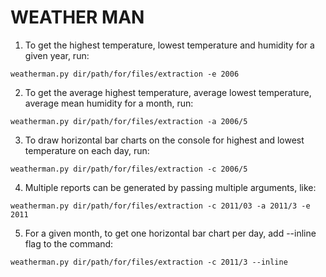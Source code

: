 # WEATHER MAN


1. To get the highest temperature, lowest temperature and humidity for a given year, run:

```weatherman.py dir/path/for/files/extraction -e 2006```

2. To get the average highest temperature​, average lowest temperature​,​ average mean humidity​ for a month, run:

```weatherman.py dir/path/for/files/extraction -a 2006/5```

3. To draw horizontal bar charts on the console for highest and lowest temperature on each day, run:

```weatherman.py dir/path/for/files/extraction -c 2006/5```

4. Multiple reports can be generated by passing multiple arguments, like:

```weatherman.py dir/path/for/files/extraction -c 2011/03 -a 2011/3 -e 2011```

5. For a given month, to get one horizontal bar chart per day, add --inline flag to the command:

```weatherman.py dir/path/for/files/extraction -c 2011/3 --inline```